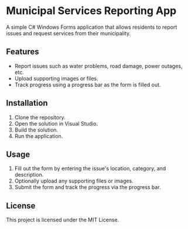 # Municipal Services Reporting App

A simple C# Windows Forms application that allows residents to report issues and request services from their municipality.

## Features
- Report issues such as water problems, road damage, power outages, etc.
- Upload supporting images or files.
- Track progress using a progress bar as the form is filled out.

## Installation
1. Clone the repository.
2. Open the solution in Visual Studio.
3. Build the solution.
4. Run the application.

## Usage
1. Fill out the form by entering the issue's location, category, and description.
2. Optionally upload any supporting files or images.
3. Submit the form and track the progress via the progress bar.

## License
This project is licensed under the MIT License.
